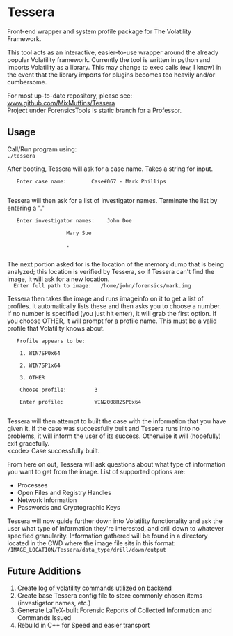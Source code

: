 Tessera
=======

Front-end wrapper and system profile package for The Volatility Framework.

This tool acts as an interactive, easier-to-use wrapper around the already popular Volatility framework. Currently the tool is written in python and imports Volatility as a library. This may change to exec calls (ew, I know) in the event that the library imports for plugins becomes too heavily and/or cumbersome. 

For most up-to-date repository, please see: www.github.com/MixMuffins/Tessera <br />
Project under ForensicsTools is static branch for a Professor. 

Usage
------
Call/Run program using:<br />
<code>./tessera</code> <br />

After booting, Tessera will ask for a case name. Takes a string for input. <br />
<p><code>	Enter case name: 		Case#067 - Mark Phillips<br />
</code> </p>
Tessera will then ask for a list of investigator names. Terminate the list by entering a "." <br />
<p><code>	Enter investigator names: <t> 	John Doe <br />
				 <t><t><t>	Mary Sue<br /> 
				<t><t><t>	.<br />	 
</code></p>
The next portion asked for is the location of the memory dump that is being analyzed; this location is verified by Tessera, so if Tessera can't find the image, it will ask for a new location.<br />
<code>	Enter full path to image: 	/home/john/forensics/mark.img</code><br />

Tessera then takes the image and runs imageinfo on it to get a list of profiles. It automatically lists these and then asks you to choose a number. If no number is specified (you just hit enter), it will grab the first option. If you choose OTHER, it will prompt for a profile name. This must be a valid profile that Volatility knows about. <br />
<p><code>	Profile appears to be: <br />
	1. WIN7SP0x64  <br />
	2. WIN7SP1x64  <br />
	3. OTHER 	<br />
	Choose profile:		 	3 <br />
	Enter profile:			WIN2008R2SP0x64<br />
</code></p>
Tessera will then attempt to built the case with the information that you have given it. If the case was successfully built and Tessera runs into no problems, it will inform the user of its success. Otherwise it will (hopefully) exit gracefully.<br />
<<t>code>	Case successfully built.</code><br />

From here on out, Tessera will ask questions about what type of information you want to get from the image. List of supported options are: <br />
* Processes
* Open Files and Registry Handles
* Network Information
* Passwords and Cryptographic Keys<br />

Tessera will now guide further down into Volatility functionality and ask the user what type of information they're interested, and drill down to whatever specified granularity. Information gathered will be found in a directory located in the CWD where the image file sits in this format:<br />
<t><t> <code>/IMAGE_LOCATION/Tessera/data_type/drill/down/output</code>
					 		

Future Additions
----------------
1. Create log of volatility commands utilized on backend
2. Create base Tessera config file to store commonly chosen items (investigator names, etc.) 
3. Generate LaTeX-built Forensic Reports of Collected Information and Commands Issued
4. Rebuild in C++ for Speed and easier transport
